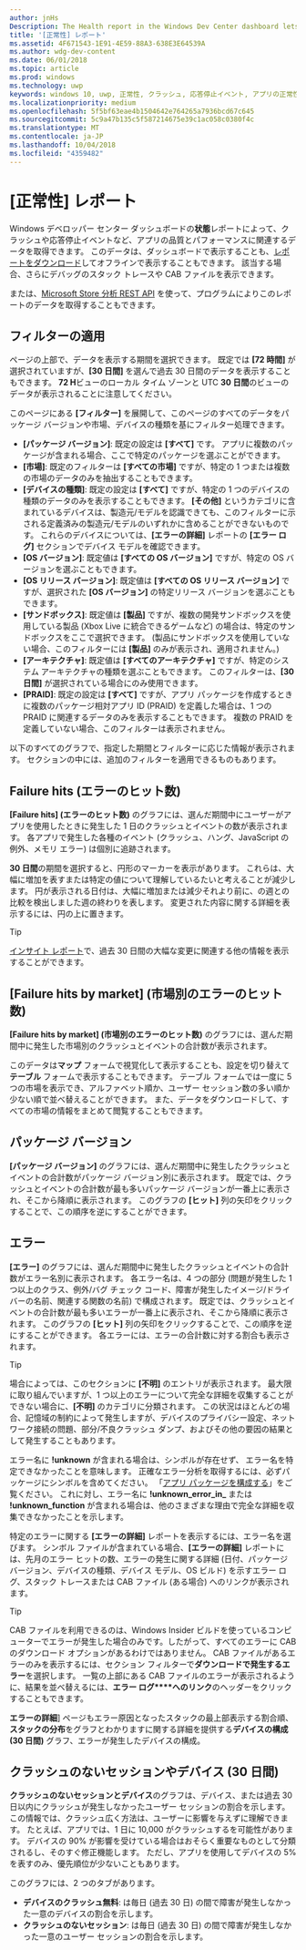 ```yaml
---
author: jnHs
Description: The Health report in the Windows Dev Center dashboard lets you get data related to the performance and quality of your app, including crashes and unresponsive events.
title: '[正常性] レポート'
ms.assetid: 4F671543-1E91-4E59-88A3-638E3E64539A
ms.author: wdg-dev-content
ms.date: 06/01/2018
ms.topic: article
ms.prod: windows
ms.technology: uwp
keywords: windows 10, uwp, 正常性, クラッシュ, 応答停止イベント, アプリの正常性, 正常性データ, スタック トレース, cab ファイル, 失敗, エラー, pdb, シンボル
ms.localizationpriority: medium
ms.openlocfilehash: 5f5bf63eae4b1504642e764265a7936bcd67c645
ms.sourcegitcommit: 5c9a47b135c5f587214675e39c1ac058c0380f4c
ms.translationtype: MT
ms.contentlocale: ja-JP
ms.lasthandoff: 10/04/2018
ms.locfileid: "4359482"
---
```

# <a name="health-report"></a>[正常性] レポート

Windows デベロッパー センター ダッシュボードの**状態**レポートによって、クラッシュや応答停止イベントなど、アプリの品質とパフォーマンスに関連するデータを取得できます。 このデータは、ダッシュボードで表示することも、[レポートをダウンロード](download-analytic-reports.md)してオフラインで表示することもできます。 該当する場合、さらにデバッグのスタック トレースや CAB ファイルを表示できます。

または、[Microsoft Store 分析 REST API](../monetize/access-analytics-data-using-windows-store-services.md) を使って、プログラムによりこのレポートのデータを取得することもできます。


## <a name="apply-filters"></a>フィルターの適用

ページの上部で、データを表示する期間を選択できます。 既定では **[72 時間]** が選択されていますが、**[30 日間]** を選んで過去 30 日間のデータを表示することもできます。 **72 H**ビューのローカル タイム ゾーンと UTC **30 日間**のビューのデータが表示されることに注意してください。

このページにある **[フィルター]** を展開して、このページのすべてのデータをパッケージ バージョンや市場、デバイスの種類を基にフィルター処理できます。

-   **[パッケージ バージョン]**: 既定の設定は **[すべて]** です。 アプリに複数のパッケージが含まれる場合、ここで特定のパッケージを選ぶことができます。
-   **[市場]**: 既定のフィルターは **[すべての市場]** ですが、特定の 1 つまたは複数の市場のデータのみを抽出することもできます。
-   **[デバイスの種類]**: 既定の設定は **[すべて]** ですが、特定の 1 つのデバイスの種類のデータのみを表示することもできます。 **[その他]** というカテゴリに含まれているデバイスは、製造元/モデルを認識できても、このフィルターに示される定義済みの製造元/モデルのいずれかに含めることができないものです。 これらのデバイスについては、**[エラーの詳細]** レポートの **[エラー ログ]** セクションでデバイス モデルを確認できます。  
-   **[OS バージョン]**: 既定値は **[すべての OS バージョン]** ですが、特定の OS バージョンを選ぶこともできます。
-   **[OS リリース バージョン]**: 既定値は **[すべての OS リリース バージョン]** ですが、選択された **[OS バージョン]** の特定リリース バージョンを選ぶこともできます。
-   **[サンドボックス]**: 既定値は **[製品]** ですが、複数の開発サンドボックスを使用している製品 (Xbox Live に統合できるゲームなど) の場合は、特定のサンドボックスをここで選択できます。 (製品にサンドボックスを使用していない場合、このフィルターには **[製品]** のみが表示され、適用されません。)
-   **[アーキテクチャ]**: 既定値は **[すべてのアーキテクチャ]** ですが、特定のシステム アーキテクチャの種類を選ぶこともできます。 このフィルターは、**[30 日間]** が選択されている場合にのみ使用できます。
-   **[PRAID]**: 既定の設定は **[すべて]** ですが、アプリ パッケージを作成するときに複数のパッケージ相対アプリ ID (PRAID) を定義した場合は、1 つの PRAID に関連するデータのみを表示することもできます。 複数の PRAID を定義していない場合、このフィルターは表示されません。

以下のすべてのグラフで、指定した期間とフィルターに応じた情報が表示されます。 セクションの中には、追加のフィルターを適用できるものもあります。


## <a name="failure-hits"></a>Failure hits (エラーのヒット数)

**[Failure hits] (エラーのヒット数)** のグラフには、選んだ期間中にユーザーがアプリを使用したときに発生した 1 日のクラッシュとイベントの数が表示されます。 各アプリで発生した各種のイベント (クラッシュ、ハング、JavaScript の例外、メモリ エラー) は個別に追跡されます。

**30 日間**の期間を選択すると、円形のマーカーを表示があります。 これらは、大幅に増加を表すまたは特定の値について理解しているたいと考えることが減少します。 円が表示される日付は、大幅に増加または減少それより前に、の週との比較を検出しました週の終わりを表します。 変更された内容に関する詳細を表示するには、円の上に置きます。  

> [!TIP]
> [インサイト レポート](insights-report.md)で、過去 30 日間の大幅な変更に関連する他の情報を表示することができます。

## <a name="failure-hits-by-market"></a>[Failure hits by market] (市場別のエラーのヒット数)

**[Failure hits by market] (市場別のエラーのヒット数)** のグラフには、選んだ期間中に発生した市場別のクラッシュとイベントの合計数が表示されます。

このデータは**マップ** フォームで視覚化して表示することも、設定を切り替えて**テーブル** フォームで表示することもできます。 テーブル フォームでは一度に 5 つの市場を表示でき、アルファベット順か、ユーザー セッション数の多い順か少ない順で並べ替えることができます。 また、データをダウンロードして、すべての市場の情報をまとめて閲覧することもできます。


## <a name="package-version"></a>パッケージ バージョン

**[パッケージ バージョン]** のグラフには、選んだ期間中に発生したクラッシュとイベントの合計数がパッケージ バージョン別に表示されます。 既定では、クラッシュとイベントの合計数が最も多いパッケージ バージョンが一番上に表示され、そこから降順に表示されます。 このグラフの **[ヒット]** 列の矢印をクリックすることで、この順序を逆にすることができます。

## <a name="failures"></a>エラー

**[エラー]** のグラフには、選んだ期間中に発生したクラッシュとイベントの合計数がエラー名別に表示されます。 各エラー名は、4 つの部分 (問題が発生した 1 つ以上のクラス、例外/バグ チェック コード、障害が発生したイメージ/ドライバーの名前、関連する関数の名前) で構成されます。 既定では、クラッシュとイベントの合計数が最も多いエラーが一番上に表示され、そこから降順に表示されます。 このグラフの **[ヒット]** 列の矢印をクリックすることで、この順序を逆にすることができます。 各エラーには、エラーの合計数に対する割合も表示されます。

> [!TIP]
> 場合によっては、このセクションに **[不明]** のエントリが表示されます。 最大限に取り組んでいますが、1 つ以上のエラーについて完全な詳細を収集することができない場合に、**[不明]** のカテゴリに分類されます。 この状況はほとんどの場合、記憶域の制約によって発生しますが、デバイスのプライバシー設定、ネットワーク接続の問題、部分/不良クラッシュ ダンプ、およびその他の要因の結果として発生することもあります。
>
> エラー名に **!unknown** が含まれる場合は、シンボルが存在せず、
エラー名を特定できなかったことを意味します。 正確なエラー分析を取得するには、必ずパッケージにシンボルを含めてください。 「[アプリ パッケージを構成する](../packaging/packaging-uwp-apps.md#configure-an-app-package)」をご覧ください。 これに対し、エラー名に **!unknown_error_in_** または **!unknown_function** が含まれる場合は、他のさまざまな理由で完全な詳細を収集できなかったことを示します。

特定のエラーに関する **[エラーの詳細]** レポートを表示するには、エラー名を選びます。 シンボル ファイルが含まれている場合、**[エラーの詳細]** レポートには、先月のエラー ヒットの数、エラーの発生に関する詳細 (日付、パッケージ バージョン、デバイスの種類、デバイス モデル、OS ビルド) を示すエラー ログ、スタック トレースまたは CAB ファイル (ある場合) へのリンクが表示されます。

> [!TIP]
> CAB ファイルを利用できるのは、Windows Insider ビルドを使っているコンピューターでエラーが発生した場合のみです。したがって、すべてのエラーに CAB のダウンロード オプションがあるわけではありません。 CAB ファイルがあるエラーのみを表示するには、セクション フィルターで**ダウンロードで発生するエラー**を選択します。 一覧の上部にある CAB ファイルのエラーが表示されるように、結果を並べ替えるには、**エラー ログ****へのリンク**のヘッダーをクリックすることもできます。

**エラーの詳細**] ページもエラー原因となったスタックの最上部表示する割合順、**スタックの分布**をグラフとわかりますに関する詳細を提供する**デバイスの構成 (30 日間)** グラフ、エラーが発生したデバイスの構成。 


## <a name="crash-free-sessions-and-devices-30d"></a>クラッシュのないセッションやデバイス (30 日間)

**クラッシュのないセッションとデバイス**のグラフは、デバイス、または過去 30 日以内にクラッシュが発生しなかったユーザー セッションの割合を示します。 この情報では、クラッシュ広く方法は、ユーザーに影響を与えずに理解できます。 たとえば、アプリでは、1 日に 10,000 がクラッシュするを可能性があります。 デバイスの 90% が影響を受けている場合はおそらく重要なものとして分類されるし、そのすぐ修正機能します。 ただし、アプリを使用してデバイスの 5% を表すのみ、優先順位が少ないこともあります。

このグラフには、2 つのタブがあります。
- **デバイスのクラッシュ無料**: は毎日 (過去 30 日) の間で障害が発生しなかった一意のデバイスの割合を示します。
- **クラッシュのないセッション**: は毎日 (過去 30 日) の間で障害が発生しなかった一意のユーザー セッションの割合を示します。


 

 
